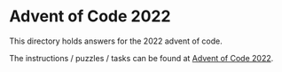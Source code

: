 # Advent of Code 2022

This directory holds answers for the 2022 advent of code.

The instructions / puzzles / tasks can be found at [Advent of Code 2022](https://adventofcode.com/2022).

